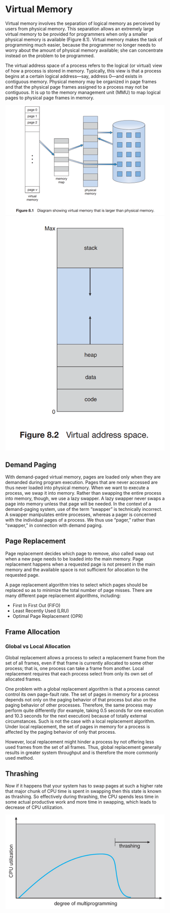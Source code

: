 # Virtual Memory

Virtual memory involves the separation of logical memory as perceived by users from physical memory. This separation allows an extremely large virtual memory to be provided for programmers when only a smaller physical memory is available (Figure 8.1). Virtual memory makes the task of programming much easier, because the programmer no longer needs to worry about the amount of physical memory available; she can concentrate instead on the problem to be programmed.

The virtual address space of a process refers to the logical (or virtual) view of how a process is stored in memory. Typically, this view is that a process begins at a certain logical address—say, address 0—and exists in contiguous memory. Physical memory may be organized in page frames and that the physical page frames assigned to a process may not be contiguous. It is up to the memory management unit (MMU) to map logical pages to physical page frames in memory.

![Virtual memory that is larger than physical memory](images/virtual_memory.png)
![Virtual Address Space](images/virtual_addr_space.png)

## Demand Paging

With demand-paged virtual memory, pages are loaded only when they are demanded during program execution. Pages that are never accessed are thus never loaded into physical memory. When we want to execute a process, we swap it into memory. Rather than swapping the entire process into memory, though, we use a lazy swapper. A lazy swapper never swaps a page into memory unless that page will be needed. In the context of a demand-paging system, use of the term “swapper” is technically incorrect. A swapper manipulates entire processes, whereas a pager is concerned with the individual pages of a process. We thus use “pager,” rather than “swapper,” in connection with demand paging.

## Page Replacement

Page replacement decides which page to remove, also called swap out when a new page needs to be loaded into the main memory. Page replacement happens when a requested page is not present in the main memory and the available space is not sufficient for allocation to the requested page.

A page replacement algorithm tries to select which pages should be replaced so as to minimize the total number of page misses. There are many different page replacement algorithms, including:

- First In First Out (FIFO)
- Least Recently Used (LRU)
- Optimal Page Replacement (OPR)

## Frame Allocation

### Global vs Local Allocation

Global replacement allows a process to select a replacement frame from the set of all frames, even if that frame is currently allocated to some other process; that is, one process can take a frame from another. Local replacement requires that each process select from only its own set of allocated frames.

One problem with a global replacement algorithm is that a process cannot control its own page-fault rate. The set of pages in memory for a process depends not only on the paging behavior of that process but also on the paging behavior of other processes. Therefore, the same process may perform quite differently (for example, taking 0.5 seconds for one execution and 10.3 seconds for the next execution) because of totally external circumstances. Such is not the case with a local replacement algorithm. Under local replacement, the set of pages in memory for a process is affected by the paging behavior of only that process.

However, local replacement might hinder a process by not offering less used frames from the set of all frames. Thus, global replacement generally results in greater system throughput and is therefore the more commonly used method.

## Thrashing

Now if it happens that your system has to swap pages at such a higher rate that major chunk of CPU time is spent in swapping then this state is known as thrashing. So effectively during thrashing, the CPU spends less time in some actual productive work and more time in swapping, which leads to decrease of CPU utilization.

![Thrashing](images/thrashing.jpg)
